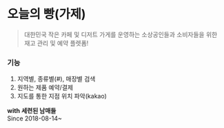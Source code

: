 # 오늘의 빵(가제)

>대한민국 작은 카페 및 디저트 가게를 운영하는 소상공인들과 소비자들을 위한 재고 관리 및 예약 플렛폼!  

### 기능
1. 지역별, 종류별(#), 매장별 검색 
2. 원하는 제품 예약/결제
3. 지도를 통한 지점 위치 파악(kakao)

**with 세련된 남매들**  
Since 2018-08-14~

